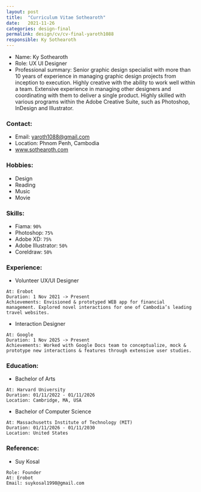 ```yaml
---
layout: post
title:  "Curriculum Vitae Sothearoth"
date:   2021-11-26
categories: design-final
permalink: design/cv/cv-final-yaroth1088
responsible: Ky Sothearoth
---
```


- Name: Ky Sothearoth<br>
- Role: UX UI Designer
- Professional summary: Senior graphic design specialist with more than 10 years of experience in managing graphic design projects from inception to execution. Highly creative with the ability to work well within a team. Extensive experience in managing other designers and coordinating with them to deliver a single product. Highly skilled with various programs within the Adobe Creative Suite, such as Photoshop, InDesign and Illustrator.

### Contact:
- Email: yaroth1088@gmail.com
- Location: Phnom Penh, Cambodia
- www.sothearoth.com

### Hobbies:
- Design
- Reading
- Music
- Movie

### Skills:
- Fiama: `90%`
- Photoshop: `75%`
- Adobe XD: `75%`
- Adobe Illustrator: `50%`
- Coreldraw: `50%`

### Experience:
- Volunteer UX/UI Designer
```
At: Erobot
Duration: 1 Nov 2021 -> Present
Achievements: Envisioned & prototyped WEB app for financial management. Explored novel interactions for one of Cambodia’s leading travel websites.
```

- Interaction Designer
```
At: Google
Duration: 1 Nov 2025 -> Present
Achievements: Worked with Google Docs team to conceptualize, mock & prototype new interactions & features through extensive user studies.
```

### Education:
- Bachelor of Arts
```
At: Harvard University
Duration: 01/11/2022 - 01/11/2026
Location: Cambridge, MA, USA
```

- Bachelor of Computer Science
```
At: Massachusetts Institute of Technology (MIT)
Duration: 01/11/2026 - 01/11/2030
Location: United States
```

### Reference:
- Suy Kosal<br>
```
Role: Founder
At: Erobot
Email: suykosal1998@gmail.com
```